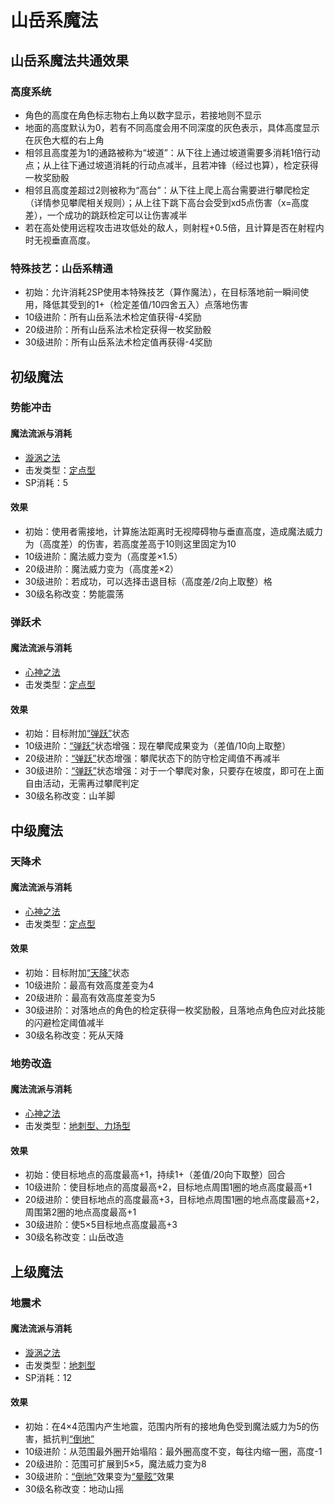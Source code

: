# 山岳系魔法

## 山岳系魔法共通效果

### 高度系统

* 角色的高度在角色标志物右上角以数字显示，若接地则不显示
* 地面的高度默认为0，若有不同高度会用不同深度的灰色表示，具体高度显示在灰色大框的右上角
* 相邻且高度差为1的通路被称为“坡道”：从下往上通过坡道需要多消耗1倍行动点；从上往下通过坡道消耗的行动点减半，且若冲锋（经过也算），检定获得一枚奖励骰
* 相邻且高度差超过2则被称为“高台”：从下往上爬上高台需要进行攀爬检定（详情参见攀爬相关规则）；从上往下跳下高台会受到xd5点伤害（x=高度差），一个成功的跳跃检定可以让伤害减半
* 若在高处使用远程攻击进攻低处的敌人，则射程+0.5倍，且计算是否在射程内时无视垂直高度。

### 特殊技艺：山岳系精通

* 初始：允许消耗2SP使用本特殊技艺（算作魔法），在目标落地前一瞬间使用，降低其受到的1+（检定差值/10四舍五入）点落地伤害
* 10级进阶：所有山岳系法术检定值获得-4奖励
* 20级进阶：所有山岳系法术检定获得一枚奖励骰
* 30级进阶：所有山岳系法术检定值再获得-4奖励

## 初级魔法

### 势能冲击

#### 魔法流派与消耗

* <a href="/rules/V4.x rules/8·magic/#旋涡之法" target="_blank">漩涡之法</a>
* 击发类型：<a href="/rules/V4.x rules/8·magic/#魔法的击发类型" target="_blank">定点型</a>
* SP消耗：5

#### 效果

* 初始：使用者需接地，计算施法距离时无视障碍物与垂直高度，造成魔法威力为（高度差）的伤害，若高度差高于10则这里固定为10
* 10级进阶：魔法威力变为（高度差×1.5）
* 20级进阶：魔法威力变为（高度差×2）
* 30级进阶：若成功，可以选择击退目标（高度差/2向上取整）格
* 30级名称改变：势能震荡

### 弹跃术

#### 魔法流派与消耗

* <a href="/rules/V4.x rules/8·magic/#心神之法" target="_blank">心神之法</a>
* 击发类型：<a href="/rules/V4.x rules/8·magic/#魔法的击发类型" target="_blank">定点型</a>

#### 效果

* 初始：目标附加<a href="../../../status/normal/#弹跃" target="_blank">“弹跃”</a>状态
* 10级进阶：<a href="../../../status/normal/#弹跃" target="_blank">“弹跃”</a>状态增强：现在攀爬成果变为（差值/10向上取整）
* 20级进阶：<a href="../../../status/normal/#弹跃" target="_blank">“弹跃”</a>状态增强：攀爬状态下的防守检定阈值不再减半
* 30级进阶：<a href="../../../status/normal/#弹跃" target="_blank">“弹跃”</a>状态增强：对于一个攀爬对象，只要存在坡度，即可在上面自由活动，无需再过攀爬判定
* 30级名称改变：山羊脚

## 中级魔法

### 天降术

#### 魔法流派与消耗

* <a href="/rules/V4.x rules/8·magic/#心神之法" target="_blank">心神之法</a>
* 击发类型：<a href="/rules/V4.x rules/8·magic/#魔法的击发类型" target="_blank">定点型</a>

#### 效果

* 初始：目标附加<a href="../../../status/normal/#弹跃" target="_blank">“天降”</a>状态
* 10级进阶：最高有效高度差变为4
* 20级进阶：最高有效高度差变为5
* 30级进阶：对落地点的角色的检定获得一枚奖励骰，且落地点角色应对此技能的闪避检定阈值减半
* 30级名称改变：死从天降

### 地势改造

#### 魔法流派与消耗

* <a href="/rules/V4.x rules/8·magic/#心神之法" target="_blank">心神之法</a>
* 击发类型：<a href="/rules/V4.x rules/8·magic/#魔法的击发类型" target="_blank">地刺型、力场型</a>

#### 效果

* 初始：使目标地点的高度最高+1，持续1+（差值/20向下取整）回合
* 10级进阶：使目标地点的高度最高+2，目标地点周围1圈的地点高度最高+1
* 20级进阶：使目标地点的高度最高+3，目标地点周围1圈的地点高度最高+2，周围第2圈的地点高度最高+1
* 30级进阶：使5×5目标地点高度最高+3
* 30级名称改变：山岳改造

## 上级魔法

### 地震术

#### 魔法流派与消耗

* <a href="/rules/V4.x rules/8·magic/#旋涡之法" target="_blank">漩涡之法</a>
* 击发类型：<a href="/rules/V4.x rules/8·magic/#魔法的击发类型" target="_blank">地刺型</a>
* SP消耗：12

#### 效果

* 初始：在4×4范围内产生地震，范围内所有的接地角色受到魔法威力为5的伤害，抵抗判<a href="../../../status/normal/#倒地" target="_blank">“倒地”</a>
* 10级进阶：从范围最外圈开始塌陷：最外圈高度不变，每往内缩一圈，高度-1
* 20级进阶：范围可扩展到5×5，魔法威力变为8
* 30级进阶：<a href="../../../status/normal/#倒地" target="_blank">“倒地”</a>效果变为<a href="../../../status/normal/#晕眩" target="_blank">“晕眩”</a>效果
* 30级名称改变：地动山摇
